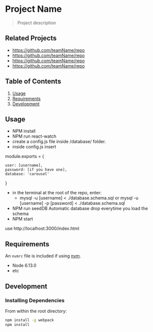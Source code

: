 # Project Name

> Project description

## Related Projects

  - https://github.com/teamName/repo
  - https://github.com/teamName/repo
  - https://github.com/teamName/repo
  - https://github.com/teamName/repo

## Table of Contents

1. [Usage](#Usage)
1. [Requirements](#requirements)
1. [Development](#development)

## Usage

- NPM install
- NPM run react-watch
- create a config.js file inside /database/ folder. 
- inside config.js insert

module.exports = {

    user: [username],
    password: [if you have one],
    database: 'carousel'
}

- in the terminal at the root of the repo, enter:
  - mysql -u [username] < ./database.schema.sql or mysql -u [username] -p [password] < ./database.schema.sql
- NPM run seedDB Automatic database drop everytime you load the schema
- NPM start

use http://localhost:3000/index.html

## Requirements

An `nvmrc` file is included if using [nvm](https://github.com/creationix/nvm).

- Node 6.13.0
- etc

## Development

### Installing Dependencies

From within the root directory:

```sh
npm install -g webpack
npm install
```

